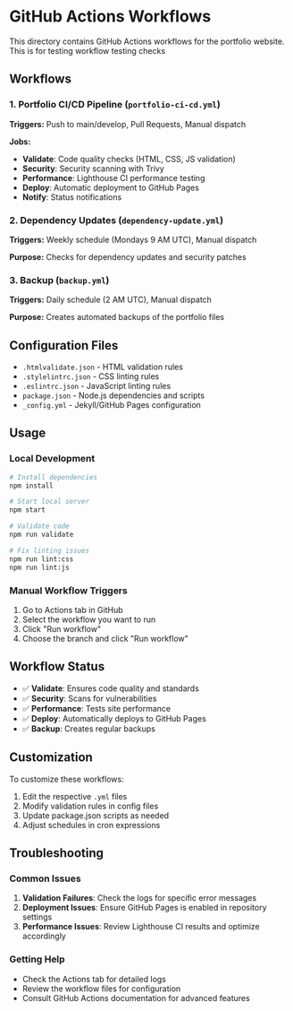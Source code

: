 # GitHub Actions Workflows

This directory contains GitHub Actions workflows for the portfolio website.
This is for testing workflow testing checks

## Workflows

### 1. Portfolio CI/CD Pipeline (`portfolio-ci-cd.yml`)
**Triggers:** Push to main/develop, Pull Requests, Manual dispatch

**Jobs:**
- **Validate**: Code quality checks (HTML, CSS, JS validation)
- **Security**: Security scanning with Trivy
- **Performance**: Lighthouse CI performance testing
- **Deploy**: Automatic deployment to GitHub Pages
- **Notify**: Status notifications

### 2. Dependency Updates (`dependency-update.yml`)
**Triggers:** Weekly schedule (Mondays 9 AM UTC), Manual dispatch

**Purpose:** Checks for dependency updates and security patches

### 3. Backup (`backup.yml`)
**Triggers:** Daily schedule (2 AM UTC), Manual dispatch

**Purpose:** Creates automated backups of the portfolio files

## Configuration Files

- `.htmlvalidate.json` - HTML validation rules
- `.stylelintrc.json` - CSS linting rules
- `.eslintrc.json` - JavaScript linting rules
- `package.json` - Node.js dependencies and scripts
- `_config.yml` - Jekyll/GitHub Pages configuration

## Usage

### Local Development
```bash
# Install dependencies
npm install

# Start local server
npm start

# Validate code
npm run validate

# Fix linting issues
npm run lint:css
npm run lint:js
```

### Manual Workflow Triggers
1. Go to Actions tab in GitHub
2. Select the workflow you want to run
3. Click "Run workflow"
4. Choose the branch and click "Run workflow"

## Workflow Status

- ✅ **Validate**: Ensures code quality and standards
- ✅ **Security**: Scans for vulnerabilities
- ✅ **Performance**: Tests site performance
- ✅ **Deploy**: Automatically deploys to GitHub Pages
- ✅ **Backup**: Creates regular backups

## Customization

To customize these workflows:

1. Edit the respective `.yml` files
2. Modify validation rules in config files
3. Update package.json scripts as needed
4. Adjust schedules in cron expressions

## Troubleshooting

### Common Issues

1. **Validation Failures**: Check the logs for specific error messages
2. **Deployment Issues**: Ensure GitHub Pages is enabled in repository settings
3. **Performance Issues**: Review Lighthouse CI results and optimize accordingly

### Getting Help

- Check the Actions tab for detailed logs
- Review the workflow files for configuration
- Consult GitHub Actions documentation for advanced features


